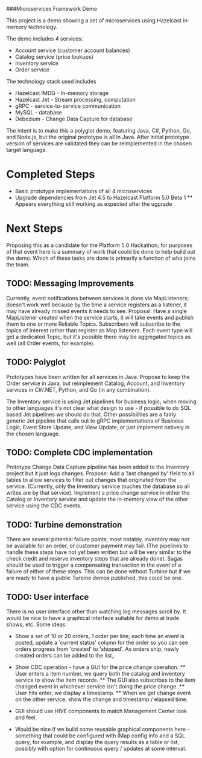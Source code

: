 ###Microservices Framework Demo

This project is a demo showing a set of microservices using Hazelcast in-memory technology.

The demo includes 4 services:
* Account service (customer account balances)
* Catalog service (price lookups)
* Inventory service
* Order service

The technology stack used includes
* Hazelcast IMDG - In-memory storage
* Hazelcast Jet - Stream processing, computation
* gRPC - service-to-service communication 
* MySQL - database
* Debezium - Change Data Capture for database

The intent is to make this a polyglot demo, featuring Java, C#, Python, Go, and Node.js, but the original prototype is all in Java.  After initial prototype version of services are validated they can be reimplemented in the chosen target language.

# Completed Steps

* Basic prototype implementations of all 4 microservices
* Upgrade dependencies from Jet 4.5 to Hazelcast Platform 5.0 Beta 1 
** Appears everything still working as expected after the ugprade

# Next Steps

Proposing this as a candidate for the Platform 5.0 Hackathon; for purposes of that event here is a summary of work that could be done to help build out the demo.   Which of these tasks are done is primarily a function of who joins the team.

## TODO: Messaging Improvements

Currently, event notifications between services is done via MapListeners; doesn't work well because by the time a service registers as a listener, it may have already missed events it needs to see.  Proposal: Have a single MapListener created when the service starts, it will take events and publish them to one or more Reliable Topics.  Subscribers will subscribe to the topics of interest rather than register as Map listeners.  Each event type will get a dedicated Topic, but it's possible there may be aggregated topics as well (all Order events, for example).

## TODO: Polyglot

Prototypes have been written for all services in Java.  Propose to keep the Order service in Java, but reimplement Catalog, Account, and Inventory services in C#/.NET, Python, and Go (in any combination).  

The Inventory service is using Jet pipelines for business logic; when moving to other languages it's not clear what design to use - if possible to do SQL based Jet pipelines we should do that.  Other possibilities are a fairly generic Jet pipeline that calls out to gRPC implementations of Business Logic, Event Store Update, and View Update, or just implement natively in the chosen language. 

## TODO: Complete CDC implementation

Prototype Change Data Capture pipeline has been added to the Inventory project but it just logs changes.  Propose: Add a 'last changed by' field to all tables to allow services to filter out changes that originated from the service.  (Currently, only the Inventory service touches the database so all writes are by that service).  Implement a price change service in either the Catalog or Inventory service and update the in-memory view of the other service using the CDC events.

## TODO: Turbine demonstration

There are several potential failure points; most notably, inventory may not be available for an order, or customer payment may fail.  (The pipelines to handle these steps have not yet been written but will be very similar to the check credit and reserve inventory steps that are already done).  Sagas should be used to trigger a compensating transaction in the event of a failure of either of these steps.  This can be done without Turbine but if we are ready to have a public Turbine demos published, this could be one.

## TODO: User interface

There is no user interface other than watching log messages scroll by.  It would be nice to have a graphical interface suitable for demo at trade shows, etc.  Some ideas:
* Show a set of 10 or 20 orders, 1 order per line; each time an event is posted, update a 'current status' column for the order so you can see orders progress from 'created' to 'shipped'.  As orders ship, newly created orders can be added to the list,.

* Show CDC operation - have a GUI for the price change operation.
  ** User enters a item number, we query both the catalog and inventory service to show the item records.
  ** The GUI also subscribes to the item changed event in whichever service isn't doing the price change.
  ** User hits enter, we display a timestamp.
  ** When we get change event on the other service, show the change and timestamp / elapsed time. 
  
* GUI should use HIVE components to match Management Center look and feel.

* Would be nice if we build some reusable graphical components here - something that could be configured with IMap config info and a SQL query, for example, and display the query results as a table or list, possibly with option for continuous query / updates at some interval.


